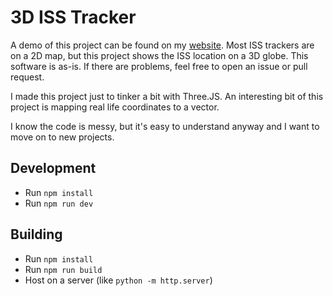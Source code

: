 # 3D ISS Tracker
A demo of this project can be found on my [website](https://jacobkapitein.com).
Most ISS trackers are on a 2D map, but this project shows the ISS location on a 3D globe. This software is as-is. If there are problems, feel free to open an issue or pull request.

I made this project just to tinker a bit with Three.JS. An interesting bit of this project is mapping real life coordinates to a vector.

I know the code is messy, but it's easy to understand anyway and I want to move on to new projects.

## Development
- Run `npm install`
- Run `npm run dev`

## Building
- Run `npm install`
- Run `npm run build`
- Host on a server (like `python -m http.server`)
